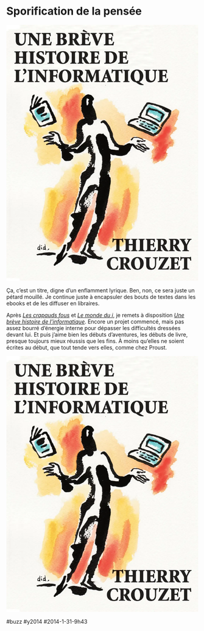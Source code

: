 # Sporification de la pensée

![](_i/couv.webp)

Ça, c’est un titre, digne d’un enflamment lyrique. Ben, non, ce sera juste un pétard mouillé. Je continue juste à encapsuler des bouts de textes dans les ebooks et de les diffuser en libraires.

Après *[Les crapauds fous](../../books/les-crapauds-fous.md)* et *[Le monde du i](../../page/le-monde-de-i)*, je remets à disposition *[Une brève histoire de l’informatique](../../page/une-breve-histoire-de-linformatique)*. Encore un projet commencé, mais pas assez bourré d’énergie interne pour dépasser les difficultés dressées devant lui. Et puis j’aime bien les débuts d’aventures, les débuts de livre, presque toujours mieux réussis que les fins. À moins qu’elles ne soient écrites au début, que tout tende vers elles, comme chez Proust.

![Une brève histoire de l’informatique](_i/couv.webp)



#buzz #y2014 #2014-1-31-9h43
